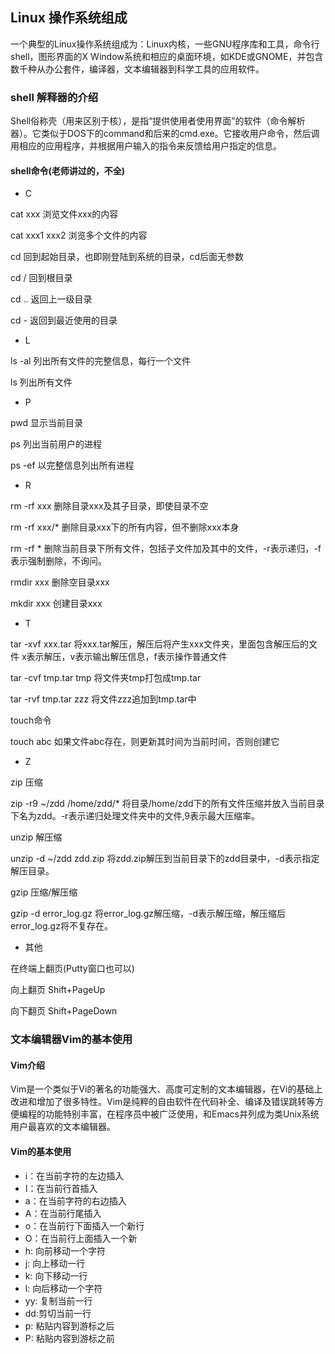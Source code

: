 ## Linux 操作系统组成
一个典型的Linux操作系统组成为：Linux内核，一些GNU程序库和工具，命令行shell，图形界面的X Window系统和相应的桌面环境，如KDE或GNOME，并包含数千种从办公套件，编译器，文本编辑器到科学工具的应用软件。

### shell 解释器的介绍
Shell俗称壳（用来区别于核），是指“提供使用者使用界面”的软件（命令解析器）。它类似于DOS下的command和后来的cmd.exe。它接收用户命令，然后调用相应的应用程序，并根据用户输入的指令来反馈给用户指定的信息。

#### shell命令(老师讲过的，不全)
* C

cat xxx 浏览文件xxx的内容

cat xxx1 xxx2 浏览多个文件的内容

cd 回到起始目录，也即刚登陆到系统的目录，cd后面无参数

cd / 回到根目录

cd .. 返回上一级目录

cd - 返回到最近使用的目录

* L

ls -al 列出所有文件的完整信息，每行一个文件

ls 列出所有文件

* P

pwd 显示当前目录

ps 列出当前用户的进程

ps -ef 以完整信息列出所有进程

* R

rm -rf xxx 删除目录xxx及其子目录，即使目录不空

rm -rf xxx/* 删除目录xxx下的所有内容，但不删除xxx本身

rm -rf * 删除当前目录下所有文件，包括子文件加及其中的文件，-r表示递归，-f表示强制删除，不询问。

rmdir xxx 删除空目录xxx

mkdir xxx 创建目录xxx

* T

tar -xvf xxx.tar 将xxx.tar解压，解压后将产生xxx文件夹，里面包含解压后的文件 x表示解压，v表示输出解压信息，f表示操作普通文件

tar -cvf tmp.tar tmp 将文件夹tmp打包成tmp.tar

tar -rvf tmp.tar zzz 将文件zzz追加到tmp.tar中

touch命令

touch abc 如果文件abc存在，则更新其时间为当前时间，否则创建它

* Z

zip 压缩

zip -r9 ~/zdd /home/zdd/* 将目录/home/zdd下的所有文件压缩并放入当前目录下名为zdd。-r表示递归处理文件夹中的文件,9表示最大压缩率。

unzip 解压缩

unzip -d ~/zdd zdd.zip 将zdd.zip解压到当前目录下的zdd目录中，-d表示指定解压目录。

gzip 压缩/解压缩

gzip -d error_log.gz 将error_log.gz解压缩，-d表示解压缩，解压缩后error_log.gz将不复存在。


* 其他

在终端上翻页(Putty窗口也可以)

向上翻页    Shift+PageUp

向下翻页    Shift+PageDown

### 文本编辑器Vim的基本使用
#### Vim介绍
Vim是一个类似于Vi的著名的功能强大、高度可定制的文本编辑器，在Vi的基础上改进和增加了很多特性。Vim是纯粹的自由软件在代码补全、编译及错误跳转等方便编程的功能特别丰富，在程序员中被广泛使用，和Emacs并列成为类Unix系统用户最喜欢的文本编辑器。

#### Vim的基本使用
* i：在当前字符的左边插入
* I：在当前行首插入
* a：在当前字符的右边插入
* A：在当前行尾插入
* o：在当前行下面插入一个新行
* O：在当前行上面插入一个新
* h: 向前移动一个字符
* j: 向上移动一行
* k: 向下移动一行
* l: 向后移动一个字符
* yy: 复制当前一行
* dd:剪切当前一行
* p: 粘贴内容到游标之后
* P: 粘贴内容到游标之前

